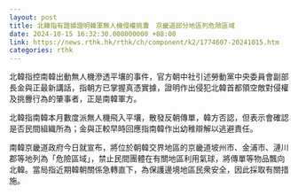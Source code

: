 ```yaml
---
layout: post
title: 北韓指有證據證明韓軍無人機侵權挑釁　京畿道部分地區列危險區域
date: 2024-10-15 16:32:30.000000000 +08:00
link: https://news.rthk.hk/rthk/ch/component/k2/1774607-20241015.htm
categories: rthk
---
```


北韓指控南韓出動無人機滲透平壤的事件，官方朝中社引述勞動黨中央委員會副部長金與正最新講話，指朝方已掌握真憑實據，證明作出侵犯北韓首都領空敵對侵權及挑釁行為的肇事者，正是南韓軍方。

北韓指南韓本月數度派無人機飛入平壤，散發反朝傳單，韓方否認，但表示會確認是否民間組織所為；金與正較早時回應指南韓作出幼稚辯解以逃避責任。

南韓京畿道政府今日就宣布，將位於朝韓交界地區的京畿道坡州市、金浦市、漣川郡等地列為「危險區域」，禁止民間團體在有關地區利用氣球，將傳單等物品飄向北韓。當局指近期韓朝關係急轉直下，為保護邊境地區民衆安全，因此採取有關措施。
